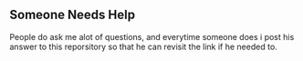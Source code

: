 ## Someone Needs Help

People do ask me alot of questions, and everytime someone does i post his answer to this reporsitory so that he can revisit the link if he needed to.
